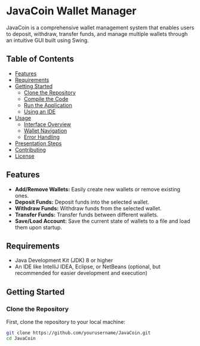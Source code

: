 # JavaCoin Wallet Manager

JavaCoin is a comprehensive wallet management system that enables users to deposit, withdraw, transfer funds, and manage multiple wallets through an intuitive GUI built using Swing.

## Table of Contents

- [Features](#features)
- [Requirements](#requirements)
- [Getting Started](#getting-started)
  - [Clone the Repository](#clone-the-repository)
  - [Compile the Code](#compile-the-code)
  - [Run the Application](#run-the-application)
  - [Using an IDE](#using-an-ide)
- [Usage](#usage)
  - [Interface Overview](#interface-overview)
  - [Wallet Navigation](#wallet-navigation)
  - [Error Handling](#error-handling)
- [Presentation Steps](#presentation-steps)
- [Contributing](#contributing)
- [License](#license)

## Features

- **Add/Remove Wallets:** Easily create new wallets or remove existing ones.
- **Deposit Funds:** Deposit funds into the selected wallet.
- **Withdraw Funds:** Withdraw funds from the selected wallet.
- **Transfer Funds:** Transfer funds between different wallets.
- **Save/Load Account:** Save the current state of wallets to a file and load them upon startup.

## Requirements

- Java Development Kit (JDK) 8 or higher
- An IDE like IntelliJ IDEA, Eclipse, or NetBeans (optional, but recommended for easier development and execution)

## Getting Started

### Clone the Repository

First, clone the repository to your local machine:

```sh
git clone https://github.com/yourusername/JavaCoin.git
cd JavaCoin

